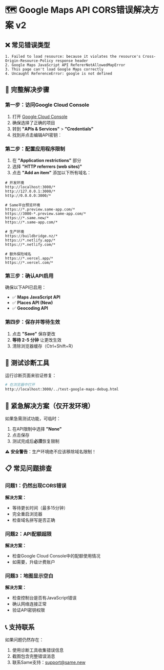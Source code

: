 # 🗺️ Google Maps API CORS错误解决方案 v2

## ❌ 常见错误类型
```
1. Failed to load resource: because it violates the resource's Cross-Origin-Resource-Policy response header
2. Google Maps JavaScript API RefererNotAllowedMapError
3. This page can't load Google Maps correctly
4. Uncaught ReferenceError: google is not defined
```

## 🔧 完整解决步骤

### 第一步：访问Google Cloud Console
1. 打开 [Google Cloud Console](https://console.cloud.google.com/)
2. 确保选择了正确的项目
3. 转到 **"APIs & Services"** > **"Credentials"**
4. 找到并点击编辑API密钥：

### 第二步：配置应用程序限制
1. 在 **"Application restrictions"** 部分
2. 选择 **"HTTP referrers (web sites)"**
3. 点击 **"Add an item"** 添加以下所有域名：

```
# 开发环境
http://localhost:3000/*
http://127.0.0.1:3000/*
http://0.0.0.0:3000/*

# Same平台预览环境
https://*.preview.same-app.com/*
https://3000-*.preview.same-app.com/*
https://*.same.new/*
https://*.same-app.com/*

# 生产环境
https://buildbridge.nz/*
https://*.netlify.app/*
https://*.netlify.com/*

# 额外保险域名
https://*.vercel.app/*
https://*.vercel.com/*
```

### 第三步：确认API启用
确保以下API已启用：
- ✅ **Maps JavaScript API**
- ✅ **Places API (New)**
- ✅ **Geocoding API**

### 第四步：保存并等待生效
1. 点击 **"Save"** 保存更改
2. **等待 2-5 分钟** 让更改生效
3. 清除浏览器缓存（Ctrl+Shift+R）

## 🧪 测试诊断工具
运行诊断页面来验证修复：
```bash
# 在浏览器中打开
http://localhost:3000/../test-google-maps-debug.html
```

## 🚨 紧急解决方案（仅开发环境）
如果急需测试功能，可临时：
1. 在API限制中选择 **"None"**
2. 点击保存
3. 测试完成后**必须**恢复限制

⚠️ **安全警告**：生产环境绝不应该移除域名限制！

## 📋 常见问题排查

### 问题1：仍然出现CORS错误
**解决方案：**
- 等待更长时间（最多15分钟）
- 完全重启浏览器
- 检查域名拼写是否正确

### 问题2：API配额超限
**解决方案：**
- 检查Google Cloud Console中的配额使用情况
- 如需要，升级计费账户

### 问题3：地图显示空白
**解决方案：**
- 检查控制台是否有JavaScript错误
- 确认网络连接正常
- 验证API密钥权限

## 📞 支持联系
如果问题仍然存在：
1. 使用诊断工具收集错误信息
2. 截图包含完整错误消息
3. 联系Same支持：support@same.new
